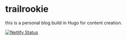 # trailrookie
this is a personal blog build in Hugo for content creation. 

[![Netlify Status](https://api.netlify.com/api/v1/badges/6bffd8d8-4737-497c-82b5-f78938e98e31/deploy-status)](https://app.netlify.com/sites/jolly-cori-7e34ef/deploys)
